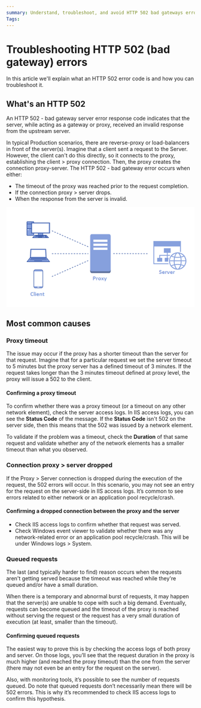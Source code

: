 ```yaml
---
summary: Understand, troubleshoot, and avoid HTTP 502 bad gateways errors on your applications.
Tags: 
---
```


# Troubleshooting HTTP 502 (bad gateway) errors

In this article we'll explain what an HTTP 502 error code is and how you can troubleshoot it.

## What's an HTTP 502

An HTTP 502 - bad gateway server error response code indicates that the server, while acting as a gateway or proxy, received an invalid response from the upstream server.

In typical Production scenarios, there are reverse-proxy or load-balancers in front of the server(s). 
Imagine that a client sent a request to the Server. However, the client can't do this directly, so it connects to the proxy, establishing the client > proxy connection. 
Then, the proxy creates the connection proxy-server. The HTTP 502 - bad gateway error occurs when either:

* The timeout of the proxy was reached prior to the request completion.
* If the connection proxy > server drops.
* When the response from the server is invalid.

![Client-server communications managed by a proxy](images/troubleshoot-502.png)

## Most common causes

### Proxy timeout

The issue may occur if the proxy has a shorter timeout than the server for that request. Imagine that for a particular request we set the server timeout to 5 minutes but the proxy server has a defined timeout of 3 minutes. If the request takes longer than the 3 minutes timeout defined at proxy level,  the proxy will issue a 502 to the client.

#### Confirming a proxy timeout

To confirm whether there was a proxy timeout (or a timeout on any other network element), check the server access logs. In IIS access logs, you can see the **Status Code** of the message. If the **Status Code** isn't 502 on the server side, then this means that the 502 was issued by a network element.

To validate if the problem was a timeout, check the **Duration** of that same request and validate whether any of the network elements has a smaller timeout than what you observed.

### Connection proxy > server dropped

If the Proxy > Server connection is dropped during the execution of the request, the 502 errors will occur. In this scenario, you may not see an entry for the request on the server-side in IIS access logs. It’s common to see errors related to either network or an application pool recycle/crash.

#### Confirming a dropped connection between the proxy and the server

* Check IIS access logs to confirm whether that request was served.
* Check Windows event viewer to validate whether there was any network-related error or an application pool recycle/crash. This will be under Windows logs > System.

### Queued requests

The last (and typically harder to find) reason occurs when the requests aren't getting served because the timeout was reached while they're queued and/or have a small duration.

When there is a temporary and abnormal burst of requests, it may happen that the server(s) are unable to cope with such a big demand. Eventually, requests can become queued and the timeout of the proxy is reached without serving the request or the request has a very small duration of execution (at least, smaller than the timeout).

#### Confirming queued requests

The easiest way to prove this is by checking the access logs of both proxy and server. On those logs, you’ll see that the request duration in the proxy is much higher (and reached the proxy timeout) than the one from the server (there may not even be an entry for the request on the server).

Also, with monitoring tools, it’s possible to see the number of requests queued. Do note that queued requests don’t necessarily mean there will be 502 errors. This is why it’s recommended to check IIS access logs to confirm this hypothesis.



